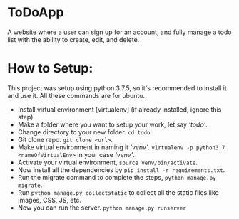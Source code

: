 # ToDoApp
A website where a user can sign up for an account, and fully manage a todo list with the ability to create, edit, and delete.

# How to Setup:

This project was setup using python 3.7.5, so it's recommended to install it and use it. All these commands are for ubuntu.

* Install virtual environment [virtualenv] (if already installed, ignore this step).
* Make a folder where you want to setup your work, let say *‘todo’*.
* Change directory to your new folder. ```cd todo```.
* Git clone repo. ```git clone <url>```.
* Make virtual environment in naming it *‘venv’*. ```virtualenv -p python3.7 <nameOfVirtualEnv>``` in your case *‘venv’*.
* Activate your virtual environment, ```source venv/bin/activate```.
* Now install all the dependencies by ```pip install -r requirements.txt```.
* Run the migrate command to complete the steps, ```python manage.py migrate```.
* Run `python manage.py collectstatic` to collect all the static files like images, CSS, JS, etc.
* Now you can run the server. ```python manage.py runserver```

